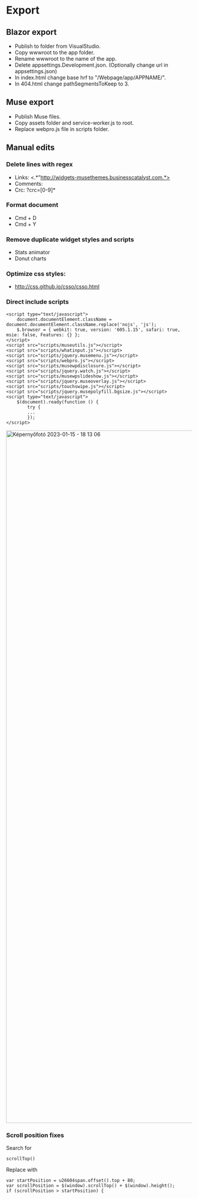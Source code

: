 # Export 

## Blazor export
* Publish to folder from VisualStudio.
* Copy wwwroot to the app folder.
* Rename wwwroot to the name of the app.
* Delete appsettings.Development.json. (Optionally change url in appsettings.json)
* In index.html change base hrf to "/Webpage/app/APPNAME/".
* In 404.html change pathSegmentsToKeep to 3.

## Muse export
* Publish Muse files.
* Copy assets folder and service-worker.js to root.
* Replace webpro.js file in scripts folder.

## Manual edits
### Delete lines with regex
* Links: <.*"http://widgets-musethemes.businesscatalyst.com.*>
* Comments: <!--(.*?)-->
* Crc: ?crc=[0-9]*

### Format document
* Cmd + D
* Cmd + Y

### Remove duplicate widget styles and scripts
* Stats animator
* Donut charts

### Optimize css styles:
* http://css.github.io/csso/csso.html

### Direct include scripts
```
<script type="text/javascript">
    document.documentElement.className = document.documentElement.className.replace('nojs', 'js');
    $.browser = { webkit: true, version: '605.1.15', safari: true, msie: false, Features: {} };
</script>
<script src="scripts/museutils.js"></script>
<script src="scripts/whatinput.js"></script>
<script src="scripts/jquery.musemenu.js"></script>
<script src="scripts/webpro.js"></script>
<script src="scripts/musewpdisclosure.js"></script>
<script src="scripts/jquery.watch.js"></script>
<script src="scripts/musewpslideshow.js"></script>
<script src="scripts/jquery.museoverlay.js"></script>
<script src="scripts/touchswipe.js"></script>
<script src="scripts/jquery.musepolyfill.bgsize.js"></script>
<script type="text/javascript">
    $(document).ready(function () {
        try {
        ...
        });
</script>
```

<img width="1879" alt="Képernyőfotó 2023-01-15 - 18 13 06" src="https://user-images.githubusercontent.com/43353335/212556186-f587fd71-52ca-4572-b83d-de2a70368490.png">

### Scroll position fixes
Search for
```
scrollTop()
```

Replace with
```
var startPosition = u26604span.offset().top + 80;
var scrollPosition = $(window).scrollTop() + $(window).height();
if (scrollPosition > startPosition) {
```